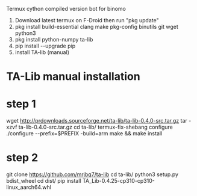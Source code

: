 Termux cython compiled version bot for binomo

1. Download latest termux on F-Droid then run "pkg update"
2. pkg install build-essential clang make pkg-config binutils git wget python3
3. pkg install python-numpy ta-lib
4. pip install --upgrade pip
5. install TA-lib (manual)

# TA-Lib manual installation

# step 1
wget http://prdownloads.sourceforge.net/ta-lib/ta-lib-0.4.0-src.tar.gz
tar -xzvf ta-lib-0.4.0-src.tar.gz
cd ta-lib/
termux-fix-shebang configure
./configure --prefix=$PREFIX -build=arm
make && make install

# step 2
git clone https://github.com/mrjbq7/ta-lib
cd ta-lib/
python3 setup.py bdist_wheel
cd dist/
pip install TA_Lib-0.4.25-cp310-cp310-linux_aarch64.whl
